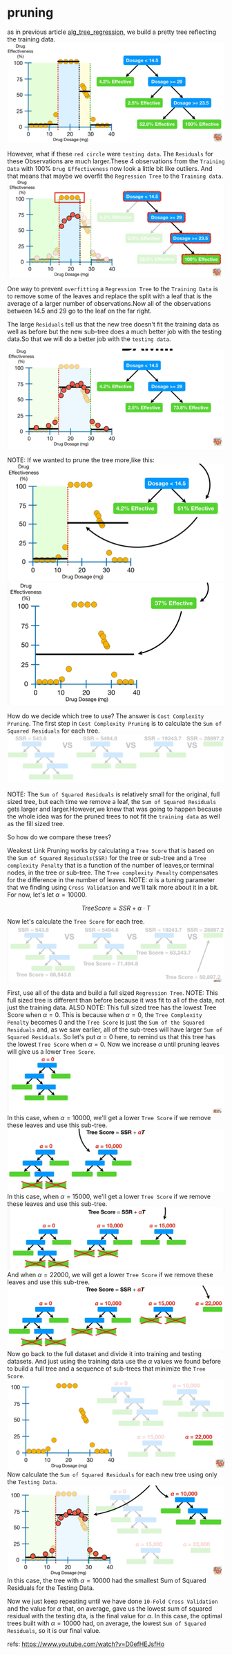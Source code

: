 # pruning

as in previous article [alg_tree_regression](/alg_tree_regression/), we build a pretty tree reflecting the training data.
![](./pruning/25.png)

However, what if these `red circle` were `testing data`. The `Residuals` for these Observations are much larger.These 4 observations from the `Training Data` with 100% `Drug Effectiveness` now look a little bit like outliers. And that means that maybe we overfit the `Regression Tree` to the `Training data`.
![](./pruning/26.png)

One way to prevent `overfitting` a `Regression Tree` to the `Training Data` is to remove some of the leaves and replace the split with a leaf that is the average of a larger number of observations.Now all of the observations between 14.5 and 29 go to the leaf on the far right.

The large `Residuals` tell us that the new tree doesn't fit the training data as well as before but the new sub-tree does a much better job with the testing data.So that we will do a better job with the `testing data`.

![](./pruning/27.png)

NOTE: If we wanted to prune the tree more,like this:
![](./pruning/28.png)
![](./pruning/29.png)

How do we decide which tree to use? The answer is `Cost Complexity Pruning`.
The first step in `Cost Complexity Pruning` is to calculate the `Sum of Squared Residuals` for each tree. 
![](./pruning/30.png)

NOTE: The `Sum of Squared Residuals` is relatively small for the original, full sized tree, but each time we remove a leaf, the `Sum of Squared Residuals` gets larger and larger.However,we knew that was going to happen because the whole idea was for the pruned trees to not fit the `training data` as well as the fill sized tree.

So how do we compare these trees?

Weakest Link Pruning works by calculating a `Tree Score` that is based on the `Sum of Squared Residuals(SSR)` for the tree or sub-tree and a `Tree complexity Penalty` that is a function of the number of leaves,or terminal nodes, in the tree or sub-tree. The `Tree complexity Penalty` compensates for the difference in the number of leaves.
NOTE: $\alpha$ is a tuning parameter that we finding using `Cross Validation` and we'll talk more about it in a bit. For now, let's let $\alpha = 10000$.

$$ TreeScore = SSR + \alpha \cdot T $$

Now let's calculate the `Tree Score` for each tree.
![](./pruning/31.png)

First, use all of the data and build a full sized `Regression Tree`.
NOTE: This full sized tree is different than before because it was fit to all of the data, not just the training data.
ALSO NOTE: This full sized tree has the lowest Tree Score when $\alpha = 0$. This is because when $\alpha = 0$, the `Tree Complexity Penalty` becomes 0 and the `Tree Score` is just the `Sum of the Squared Residuals` and, as we saw earlier, all of the sub-trees will have larger `Sum of Squared Residuals`. So let's put $\alpha = 0$ here, to remind us that this tree has the lowest `Tree Score` when $\alpha = 0$. Now we increase $\alpha$ until pruning leaves will give us a lower `Tree Score`.
![](./pruning/19.png)
In this case, when $\alpha = 10000$, we'll get a lower `Tree Score` if we remove these leaves and use this sub-tree.
![](./pruning/20.png)
In this case, when $\alpha = 15000$, we'll get a lower `Tree Score` if we remove these leaves and use this sub-tree.
![](./pruning/21.png)
And when $\alpha = 22000$, we will get a lower `Tree Score` if we remove these leaves and use this sub-tree.
![](./pruning/22.png)
Now go back to the full dataset and divide it into training and testing datasets. And just using the training data use the $\alpha$ values we found before to build a full tree and a sequence of sub-trees that minimize the `Tree Score`.
![](./pruning/23.png)
Now calculate the `Sum of Squared Residuals` for each new tree using only the `Testing Data`.
![](./pruning/24.png)
In this case, the tree with $\alpha = 10000$ had the smallest Sum of Squared Residuals for the Testing Data.

Now we just keep repeating until we have done `10-Fold Cross Validation` and the value for $\alpha$ that, on average, gave us the lowest sum of squared residual with the testing dta, is the final value for $\alpha$. In this case, the optimal trees built with $\alpha = 10000$ had, on average, the lowest `Sum of Squared Residuals`, so it is our final value.

refs:
https://www.youtube.com/watch?v=D0efHEJsfHo